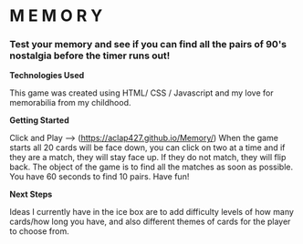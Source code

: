 # M E M O R Y
### Test your memory and see if you can find all the pairs of 90's nostalgia before the timer runs out!


**Technologies Used**

This game was created using HTML/ CSS / Javascript and my love for memorabilia from my childhood. 




**Getting Started**

Click and Play --> (https://aclap427.github.io/Memory/)
When the game starts all 20 cards will be face down, you can click on two at a time and if they are a match, they will stay face up. If they do not match, they will flip back. The object of the game is to find all the matches as soon as possible.
You have 60 seconds to find 10 pairs. Have fun!



**Next Steps**

Ideas I currently have in the ice box are to add difficulty levels of how many cards/how long you have, and also different themes of cards for the player to choose from.
